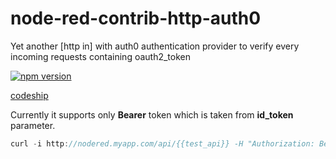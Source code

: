 # node-red-contrib-http-auth0
Yet another [http in] with auth0 authentication provider to verify every incoming requests containing oauth2_token

[![npm version](https://badge.fury.io/js/node-red-contrib-http-auth0.svg)](https://badge.fury.io/js/node-red-contrib-http-auth0)

[codeship](https://codeship.com/projects/dfcc3910-2420-0134-486b-76d3d72b136a/status?branch=master)

Currently it supports only **Bearer** token which is taken from **id_token** parameter.

```javascript
curl -i http://nodered.myapp.com/api/{{test_api}} -H "Authorization: Bearer {{auth0-id-token}}"
```
